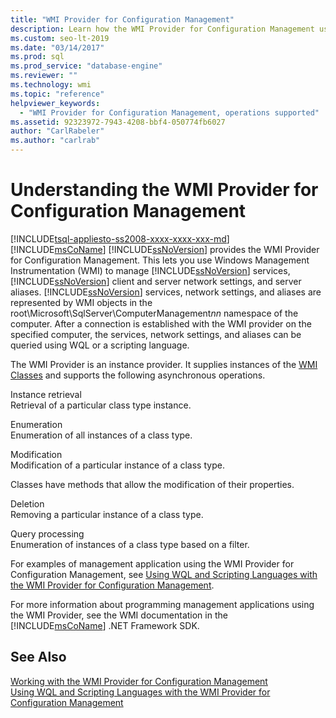 ```yaml
---
title: "WMI Provider for Configuration Management"
description: Learn how the WMI Provider for Configuration Management uses WMI to manage services, server aliases, and client/server network settings in SQL Server.
ms.custom: seo-lt-2019
ms.date: "03/14/2017"
ms.prod: sql
ms.prod_service: "database-engine"
ms.reviewer: ""
ms.technology: wmi
ms.topic: "reference"
helpviewer_keywords: 
  - "WMI Provider for Configuration Management, operations supported"
ms.assetid: 92323972-7943-4208-bbf4-050774fb6027
author: "CarlRabeler"
ms.author: "carlrab"
---
```

# Understanding the WMI Provider for Configuration Management
[!INCLUDE[tsql-appliesto-ss2008-xxxx-xxxx-xxx-md](../../includes/tsql-appliesto-ss2008-xxxx-xxxx-xxx-md.md)]
  [!INCLUDE[msCoName](../../includes/msconame-md.md)] [!INCLUDE[ssNoVersion](../../includes/ssnoversion-md.md)] provides the WMI Provider for Configuration Management. This lets you use Windows Management Instrumentation (WMI) to manage [!INCLUDE[ssNoVersion](../../includes/ssnoversion-md.md)] services, [!INCLUDE[ssNoVersion](../../includes/ssnoversion-md.md)] client and server network settings, and server aliases. [!INCLUDE[ssNoVersion](../../includes/ssnoversion-md.md)] services, network settings, and aliases are represented by WMI objects in the root\Microsoft\SqlServer\ComputerManagement*nn* namespace of the computer. After a connection is established with the WMI provider on the specified computer, the services, network settings, and aliases can be queried using WQL or a scripting language.  
  
 The WMI Provider is an instance provider. It supplies instances of the [WMI Classes](../../relational-databases/wmi-provider-configuration-classes/wmi-provider-for-configuration-management-classes.md) and supports the following asynchronous operations.  
  
 Instance retrieval  
 Retrieval of a particular class type instance.  
  
 Enumeration  
 Enumeration of all instances of a class type.  
  
 Modification  
 Modification of a particular instance of a class type.  
  
 Classes have methods that allow the modification of their properties.  
  
 Deletion  
 Removing a particular instance of a class type.  
  
 Query processing  
 Enumeration of instances of a class type based on a filter.  
  
 For examples of management application using the WMI Provider for Configuration Management, see [Using WQL and Scripting Languages with the WMI Provider for Configuration Management](../../relational-databases/wmi-provider-configuration/using-wql-and-scripting-languages-with-the-wmi-provider.md).  
  
 For more information about programming management applications using the WMI Provider, see the WMI documentation in the [!INCLUDE[msCoName](../../includes/msconame-md.md)] .NET Framework SDK.  
  
## See Also  
 [Working with the WMI Provider for Configuration Management](../../relational-databases/wmi-provider-configuration/working-with-the-wmi-provider-for-configuration-management.md)   
 [Using WQL and Scripting Languages with the WMI Provider for Configuration Management](../../relational-databases/wmi-provider-configuration/using-wql-and-scripting-languages-with-the-wmi-provider.md)  
  
  
